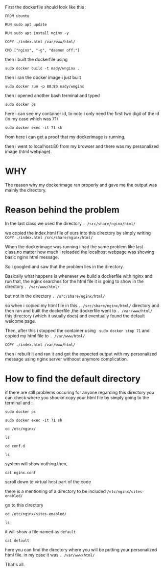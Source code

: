 First the dockerfile should look like this :

 `FROM ubuntu`
 
 `RUN sudo apt update` 
 
 `RUN sudo apt install nginx -y`
 
 `COPY ./index.html /var/www/html/`  
 
 `CMD ["nginx", "-g", "daemon off;"]`

then i built the dockerfile using 

`sudo docker build -t nady/wnginx .`

then i ran the docker image i just built

`sudo docker run -p 80:80 nady/wnginx`

then i opened another bash terminal and typed

`sudo docker ps`

here i can see my container id, to note i only need the first two digit of the id (in my case which was 71)

`sudo docker exec -it 71 sh`

from here i can get a proof that my dockerimage is running.

then i went to localhost:80 from my browser and there was my personalized image (html webpage).

# WHY

The reason why my dockerimage ran properly and gave me the output was mainly the directory.


# Reason behind the problem

In the last class we used the directory `. /src/share/nginx/html/`

we copied the index.html file of ours into this directory by simply writing `COPY ./index.html /src/share/nginx/html/`

When the dockerimage was running i had the same problem like last class,no matter how much i reloaded the localhost webpage was showing basic nginx html message.

So i googled and saw that the problem lies in the directory.

Basically what happens is whenever we build a dockerfile with nginx and run that, the nginx searches for the html file it is going to show in the directory `. /var/www/html/`

but not in the directory `. /src/share/nginx/html/`

so when i copied my html file in this  `. /src/share/nginx/html/` directory and then ran and built the dockerfile ,the dockerfile went to  `. /var/www/html/` this directory (which it usually does) and eventually found the default welcome page.

Then, after this i stopped the container using ` sudo docker stop 71` and copied my html file to  `. /var/www/html/`

`COPY ./index.html /var/www/html/`

then i rebuilt it and ran it and got the expected output with my personalized message using nginx server withoout anymore complication.

# How to find the default directory


if there are still problems occuring for anyone regarding this directory you can check where you shoukd copy your html file by simply going to the terminal and :

`sudo docker ps`

`sudo docker exec -it 71 sh`

`cd /etc/nginx/`

`ls`

`cd conf.d`

`ls`

system will show nothing.then, 

`cat nginx.conf`

scroll down to virtual host part of the code

there is a mentioning of a directory to be included `/etc/nginx/sites-enabled/`

go to this directory

`cd /etc/nginx/sites-enabled/`

`ls`

it will show a file named as `default`

`cat default`

here you can find the directory where you will be putting your personalized html file.
in my case it was `. /var/www/html/`

That's all.
